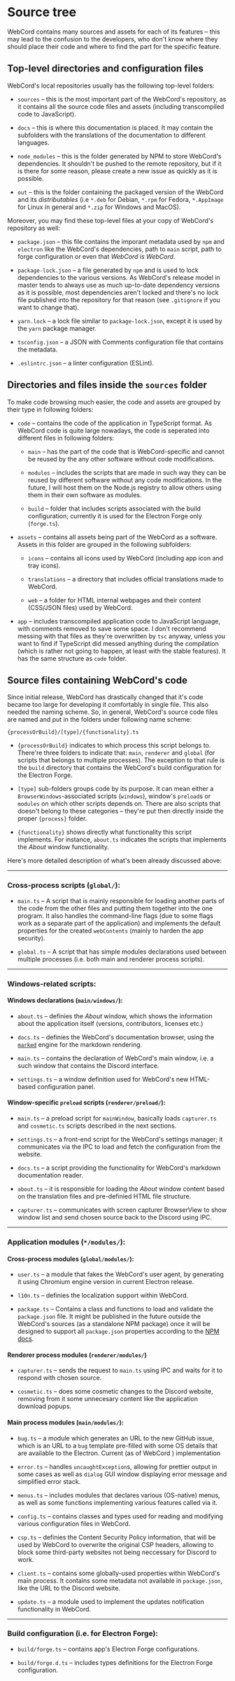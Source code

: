 # Source tree
WebCord contains many sources and assets for each of its features – this may
lead to the confusion to the developers, who don't know where they should
place their code and where to find the part for the specific feature.

## Top-level directories and configuration files

WebCord's local repositories usually has the following top-level folders:

- `sources` – this is the most important part of the WebCord's repository, as
   it contains all the source code files and assets (including transcompiled
   code to JavaScript).

- `docs` – this is where this documentation is placed. It may contain the
   subfolders with the translations of the documentation to different languages.

- `node_modules` – this is the folder generated by NPM to store WebCord's
   dependencies. It shouldn't be pushed to the remote repository, but if it is
   there for some reason, please create a new issue as quickly as it is
   possible.

- `out` – this is the folder containing the packaged version of the WebCord and
  its *distributables* (i.e `*.deb` for Debian, `*.rpm` for Fedora, `*.AppImage`
  for Linux in general and `*.zip` for Windows and MacOS).

Moreover, you may find these top-level files at your copy of WebCord's
repository as well:

- `package.json` – this file contains the imporant metadata used by `npm` and
  `electron` like the WebCord's dependencies, path to `main` script, path to
  forge configuration or even that *WebCord is WebCord*.

- `package-lock.json` – a file generated by `npm` and is used to lock
  dependencies to the various versions. As WebCord's release model in master
  tends to always use as much up-to-date dependency versions as it is possible,
  most dependencies aren't locked and there's no lock file published into the
  repository for that reason (see `.gitignore` if you want to change that).

- `yarn.lock` – a lock file similar to `package-lock.json`, except it is used by
  the `yarn` package manager.

- `tsconfig.json` – a JSON with Comments configuration file that contains the
  metadata.

- `.eslintrc.json` – a linter configuration (ESLint).

## Directories and files inside the `sources` folder

To make code browsing much easier, the code and assets are grouped by their type
in following folders:

- `code` – contains the code of the application in TypeScript format. As WebCord
  code is quite large nowadays, the code is seperated into different files in
  following folders:

  - `main` – has the part of the code that is WebCord-specific and cannot be
     reused by the any other software without code modifications.

  - `modules` – includes the scripts that are made in such way they can
     be reused by different software without any code modifications. In the
     future, I will host them on the Node.js registry to allow others using them
     in their own software as modules.

  - `build` – folder that includes scripts associated with the build
    configuration; currently it is used for the Electron Forge only (`forge.ts`).

- `assets` – contains all assets being part of the WebCord as a software. Assets
  in this folder are grouped in the following subfolders:
  
  - `icons` – contains all icons used by WebCord (including app icon and tray
    icons).

  - `translations` – a directory that includes official translations made to
    WebCord.

  - `web` – a folder for HTML internal webpages and their content (CSS/JSON
    files) used by WebCord.

- `app` – includes transcompiled application code to JavaScript language, with
  comments removed to save some space. I don't recommend messing with that files
  as they're overwritten by `tsc` anyway, unless you want to find if TypeScript
  did messed anything during the compilation (which is rather not going to
  happen, at least with the stable features). It has the same structure as
  `code` folder.

## Source files containing WebCord's code

Since initial release, WebCord has drastically changed that it's code became
too large for developing it comfortably in single file. This also needed the
naming scheme. So, in general, WebCord's source code files are named and put in
the folders under following name scheme:
```
{processOrBuild}/[type]/{functionality}.ts
```

- `{processOrBuild}` indicates to which process this script belongs to. There're
  three folders to indicate that: `main`, `renderer` and `global` (for scripts
  that belongs to multiple processes). The exception to that rule is the `build`
  directory that contains the WebCord's build configuration for the Electron
  Forge.

- `[type]` sub-folders groups code by its purpose. It can mean either a
  `BrowserWindows`-associated scripts (`windows`), window's `preload`s or
  `modules` on which other scripts depends on. There are also scripts that
  doesn't belong to these categories – they're put then directly inside the
  proper `{process}` folder.

- `{functionality}` shows directly what functionality this script implements.
  For instance, `about.ts` indicates the scripts that implements the *About*
  window functionality.

Here's more detailed description of what's been already discussed above:

---

### Cross-process scripts (`global/`):

  - `main.ts` – A script that is mainly responsible for loading another parts of
    the code from the other files and putting them together into the one program.
    It also handles the command-line flags (due to some flags work as a separate
    part of the application) and implements the default properties for the
    created `webContents` (mainly to harden the app security).
  
  - `global.ts` – A script that has simple modules declarations used between
    multiple processes (i.e. both main and renderer process scripts).

---

### Windows-related scripts:

#### Windows declarations (`main/windows/`):

  - `about.ts` – definies the *About* window, which shows the information about
    the application itself (versions, contributors, licenses etc.)

  - `docs.ts` – definies the WebCord's documentation browser,
    using the [`marked`](https://www.npmjs.com/package/marked) engine for the
    markdown rendering.

  - `main.ts` – contains the declaration of WebCord's main window, i.e. a such
    window that contains the Discord interface.

  - `settings.ts` – a window definition used for WebCord's new HTML-based
    configuration panel.

#### Window-specific `preload` scripts (`renderer/preload/`):

  - `main.ts` – a preload script for `mainWindow`,
    basically loads `capturer.ts` and `cosmetic.ts` scripts described in
    the next sections.

  - `settings.ts` – a front-end script for the WebCord's settings manager; it
    communicates via the IPC to load and fetch the configuration from the
    website.

  - `docs.ts` – a script providing the functionality for WebCord's markdown
    documentation reader.

  - `about.ts` – it is responsible for loading the *About* window content based
    on the translation files and pre-definied HTML file structure.

  - `capturer.ts` – communicates with screen capturer BrowserView to show window
    list and send chosen source back to the Discord using IPC.

---

### Application modules (`*/modules/`):

#### Cross-process modules (`global/modules/`):

  - `user.ts` – a module that fakes the WebCord's user agent,
    by generating it using Chromium engine version in current Electron release.

  - `l10n.ts` – definies the localization support within WebCord.

  - `package.ts` – Contains a class and functions to load and validate the
    `package.json` file. It might be published in the future outside the
    WebCord's sources (as a standalone NPM package) once it will be designed to
    support all `package.json` properties according to the [NPM docs](https://docs.npmjs.com/cli/v8/configuring-npm/package-json).

#### Renderer process modules (`renderer/modules/`)

  - `capturer.ts` – sends the request to `main.ts` using IPC and waits for it
    to respond with chosen source.

  - `cosmetic.ts` – does some cosmetic changes to the Discord
    website, removing from it some unnecesary content like the application
    download popups.

#### Main process modules (`main/modules/`):

  - `bug.ts` – a module which generates an URL to the new
    GitHub issue, which is an URL to a `bug` template pre-filled with some OS
    details that are available to the Electron. Current (as of WebCord ) implementation

  - `error.ts` – handles `uncaughtException`s, allowing
    for prettier output in some cases as well as `dialog` GUI window displaying
    error message and simplified error stack.

  - `menus.ts` – includes modules that declares various (OS-native)
    menus, as well as some functions implementing various features called via
    it.

  - `config.ts` – contains classes and types used for reading and
    modifying various configuration files in WebCord.

  - `csp.ts` – definies the Content Security Policy information,
    that will be used by WebCord to overwrite the original CSP headers, allowing
    to block some third-party websites not being neccessary for Discord to work.
    
  - `client.ts` – contains some globally-used properties within WebCord's main
    process. It contains some metadata not available in `package.json`, like the
    URL to the Discord website.

  - `update.ts` – a module used to implement the updates
    notification functionality in WebCord.

---

### Build configuration (i.e. for Electron Forge):

  - `build/forge.ts` – contains app's Electron Forge configurations.
  
  - `build/forge.d.ts` – includes types definitions for the Electron
    Forge configuration.
